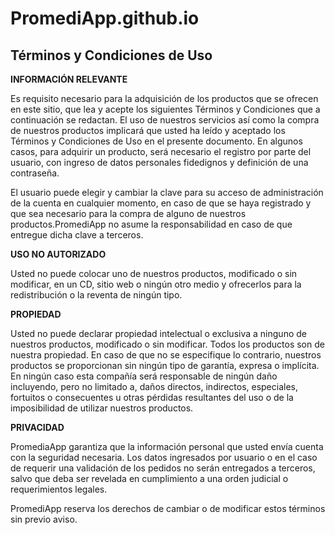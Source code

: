 # PromediApp.github.io

## **Términos y Condiciones de Uso**

 

**INFORMACIÓN RELEVANTE**

Es requisito necesario para la adquisición de los productos que se ofrecen en este sitio, que lea y acepte los siguientes Términos y Condiciones que a continuación se redactan. El uso de nuestros servicios así como la compra de nuestros productos implicará que usted ha leído y aceptado los Términos y Condiciones de Uso en el presente documento. En algunos casos, para adquirir un producto, será necesario el registro por parte del usuario, con ingreso de datos personales fidedignos y definición de una contraseña.

El usuario puede elegir y cambiar la clave para su acceso de administración de la cuenta en cualquier momento, en caso de que se haya registrado y que sea necesario para la compra de alguno de nuestros productos.PromediApp no asume la responsabilidad en caso de que entregue dicha clave a terceros.

**USO NO AUTORIZADO**

Usted no puede colocar uno de nuestros productos, modificado o sin modificar, en un CD, sitio web o ningún otro medio y ofrecerlos para la redistribución o la reventa de ningún tipo.

**PROPIEDAD**

Usted no puede declarar propiedad intelectual o exclusiva a ninguno de nuestros productos, modificado o sin modificar. Todos los productos son de nuestra propiedad. En caso de que no se especifique lo contrario, nuestros productos se proporcionan  sin ningún tipo de garantía, expresa o implícita. En ningún caso esta compañía será responsable de ningún daño incluyendo, pero no limitado a, daños directos, indirectos, especiales, fortuitos o consecuentes u otras pérdidas resultantes del uso o de la imposibilidad de utilizar nuestros productos.

**PRIVACIDAD**

PromediaApp garantiza que la información personal que usted envía cuenta con la seguridad necesaria. Los datos ingresados por usuario o en el caso de requerir una validación de los pedidos no serán entregados a terceros, salvo que deba ser revelada en cumplimiento a una orden judicial o requerimientos legales.

PromediApp reserva los derechos de cambiar o de modificar estos términos sin previo aviso.
